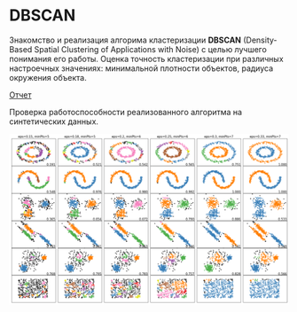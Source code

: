 # DBSCAN

Знакомство и реализация алгорима кластеризации __DBSCAN__ (Density-Based Spatial Clustering of Applications with Noise) с целью лучшего понимания его работы. Оценка точность кластеризации при различных настроечных значениях: минимальной плотности объектов, радиуса окружения объекта.

[Отчет](./report.pdf)

Проверка работоспособности реализованного алгоритма на синтетических данных.

![](./work.png)
